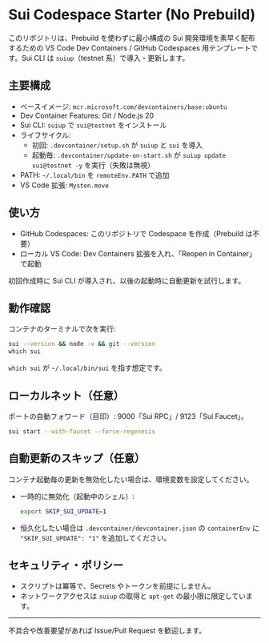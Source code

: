 # Sui Codespace Starter (No Prebuild)

このリポジトリは、Prebuild を使わずに最小構成の Sui 開発環境を素早く配布するための VS Code Dev Containers / GitHub Codespaces 用テンプレートです。Sui CLI は `suiup`（testnet 系）で導入・更新します。

## 主要構成
- ベースイメージ: `mcr.microsoft.com/devcontainers/base:ubuntu`
- Dev Container Features: Git / Node.js 20
- Sui CLI: `suiup` で `sui@testnet` をインストール
- ライフサイクル:
  - 初回: `.devcontainer/setup.sh` が `suiup` と `sui` を導入
  - 起動毎: `.devcontainer/update-on-start.sh` が `suiup update sui@testnet -y` を実行（失敗は無視）
- PATH: `~/.local/bin` を `remoteEnv.PATH` で追加
- VS Code 拡張: `Mysten.move`

## 使い方
- GitHub Codespaces: このリポジトリで Codespace を作成（Prebuild は不要）
- ローカル VS Code: Dev Containers 拡張を入れ、「Reopen in Container」で起動

初回作成時に Sui CLI が導入され、以後の起動時に自動更新を試行します。

## 動作確認
コンテナのターミナルで次を実行:

```bash
sui --version && node -v && git --version
which sui
```
`which sui` が `~/.local/bin/sui` を指す想定です。

## ローカルネット（任意）
ポートの自動フォワード（目印）: 9000「Sui RPC」/ 9123「Sui Faucet」。

```bash
sui start --with-faucet --force-regenesis
```

## 自動更新のスキップ（任意）
コンテナ起動毎の更新を無効化したい場合は、環境変数を設定してください。

- 一時的に無効化（起動中のシェル）:
  ```bash
  export SKIP_SUI_UPDATE=1
  ```
- 恒久化したい場合は `.devcontainer/devcontainer.json` の `containerEnv` に `"SKIP_SUI_UPDATE": "1"` を追加してください。

## セキュリティ・ポリシー
- スクリプトは冪等で、Secrets やトークンを前提にしません。
- ネットワークアクセスは `suiup` の取得と `apt-get` の最小限に限定しています。

---
不具合や改善要望があれば Issue/Pull Request を歓迎します。
